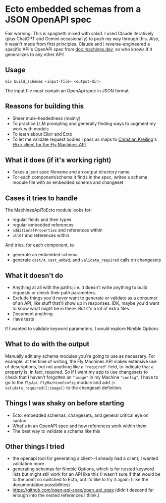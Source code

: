 # Ecto embedded schemas from a JSON OpenAPI spec

Fair warning: This is spaghetti mixed with salad. I used Claude iteratively (plus ChatGPT and Gemini occasionally) to push my way through this. _Also,_ it wasn't made from first principles. Claude and I reverse-engineered a specific API's OpenAPI spec from [doc.machines.dev](https://docs.machines.dev), so who knows if it generalizes to any other API!

## Usage

```
mix build_schemas <input-file> <output-dir>
```

The input file must contain an OpenApi spec in JSON format.

## Reasons for building this

* Sheer mule-headedness (mainly)
* To practice LLM prompting and generally finding ways to augment my work with models
* To learn about Elixir and Ecto
* To let me validate request bodies I pass as maps to [Christian Kreiling](https://github.com/ckreiling)'s [Elixir client for the Fly Machines API](https://github.com/ckreiling/fly_machines).

## What it does (if it's working right)

* Takes a json spec filename and an output directory name
* For each component/schema it finds in the spec, writes a schema module file with an embedded schema and changeset 

## Cases it tries to handle

The MachinesApiToEcto module looks for:

* regular fields and their types
* regular embedded references
* `additionalProperties` and references within
* `allOf` and references within

And tries, for each component, to
* generate an embedded schema  
* generate `cast/4`, `cast_embed`, and `validate_required` calls on changesets

## What it doesn't do

* Anything at all with the paths; i.e. it doesn't write anything to build requests or check their path parameters.
* Exclude things you'd never want to generate or validate as a consumer of an API, like stuff that'll show up in responses. IDK, maybe you'd want to know what might be in there. But it's a lot of extra files.
* Document anything
* Have tests

If I wanted to validate keyword parameters, I would explore Nimble Options

## What to do with the output

Manually edit any schema modules you're going to use as necessary. 
For example, at the time of writing, the Fly Machines API makes extensive use of descriptions, but not anything like a `"required"` field, to indicate that a property is, in fact, required. So if I want my app to use changesets to check that I haven't forgotten an `"image"` in my Machine `"config"`, I have to go to the `FlyApi.FlyMachineConfig` module and add `|> validate_required([:image])` to the changeset definition.

## Things I was shaky on before starting

* Ecto: embedded schemas, changesets, and general critical eye on syntax 
* What's in an OpenAPI spec and how references work within them
* The best way to validate a schema like this

## Other things I tried

* the openapi tool for generating a client--I already had a client; I wanted validation more
* generating schemas for Nimble Options, which is for nested keyword lists but might still work for an API like this (I wasn't sure if that would be to the point so switched to Ecto, but I'd like to try it again; I like the documentation possibilities)
* https://github.com/open-api-spex/open_api_spex (didn't descend far enough into the nested references I think.)